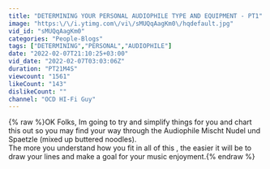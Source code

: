 ```yaml
---
title: "DETERMINING YOUR PERSONAL AUDIOPHILE TYPE AND EQUIPMENT - PT1"
image: "https:\/\/i.ytimg.com\/vi\/sMUQqAagKm0\/hqdefault.jpg"
vid_id: "sMUQqAagKm0"
categories: "People-Blogs"
tags: ["DETERMINING","PERSONAL","AUDIOPHILE"]
date: "2022-02-07T21:10:25+03:00"
vid_date: "2022-02-07T03:03:06Z"
duration: "PT21M4S"
viewcount: "1561"
likeCount: "143"
dislikeCount: ""
channel: "OCD HI-Fi Guy"
---
```

{% raw %}OK Folks, Im going to try and simplify things for you and chart this out so you may find your way through the Audiophile Mischt Nudel und Spaetzle (mixed up buttered noodles). <br />The more you understand how you fit in all of this , the easier it will be to draw your lines and make a goal for your music enjoyment.{% endraw %}
